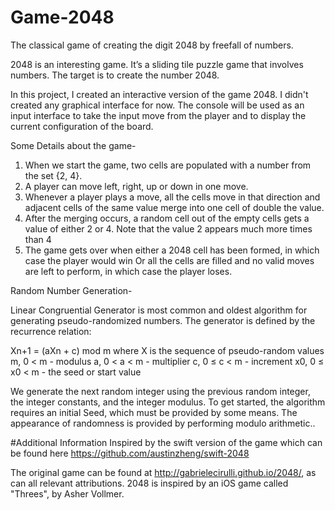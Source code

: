 # Game-2048
The classical game of creating the digit 2048 by freefall of numbers.

2048 is an interesting game. It’s a sliding tile puzzle game that involves numbers. The target is to create the number 2048.

In this project, I created an interactive version of the game 2048. I didn't created any graphical interface for now. The console will be used as an input interface to take the input move from the player and to display the current configuration of the board.

Some Details about the game-

1. When we start the game, two cells are populated with a number from the set {2, 4}.
2. A player can move left, right, up or down in one move.
3. Whenever a player plays a move, all the cells move in that direction and adjacent cells of the same value merge into one cell of double the value.
4. After the merging occurs, a random cell out of the empty cells gets a value of either 2 or 4. Note that the value 2 appears much more times than 4
5. The game gets over when either a 2048 cell has been formed, in which case the player would win Or all the cells are filled and no valid moves are left to perform, in which case the player loses.

Random Number Generation-

Linear Congruential Generator is most common and oldest algorithm for generating pseudo-randomized numbers. The generator is defined by the recurrence relation:

Xn+1 = (aXn + c) mod m
where X is the sequence of pseudo-random values
m, 0 < m  - modulus 
a, 0 < a < m  - multiplier
c, 0 ≤ c < m  - increment
x0, 0 ≤ x0 < m  - the seed or start value

We generate the next random integer using the previous random integer, the integer constants, and the integer modulus. To get started, the algorithm requires an initial Seed, which must be provided by some means. The appearance of randomness is provided by performing modulo arithmetic..

#Additional Information
Inspired by the swift version of the game which can be found here https://github.com/austinzheng/swift-2048

The original game can be found at http://gabrielecirulli.github.io/2048/, as can all relevant attributions. 2048 is inspired by an iOS game called "Threes", by Asher Vollmer.
